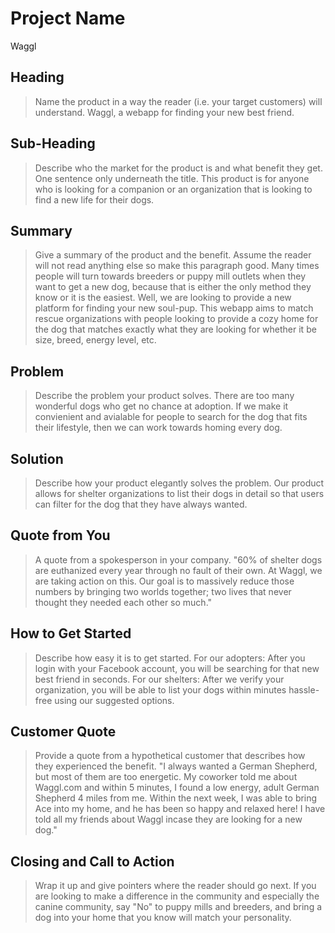 # Project Name #
Waggl
<!-- 
> This material was originally posted [here](http://www.quora.com/What-is-Amazons-approach-to-product-development-and-product-management). It is reproduced here for posterities sake.

There is an approach called "working backwards" that is widely used at Amazon. They work backwards from the customer, rather than starting with an idea for a product and trying to bolt customers onto it. While working backwards can be applied to any specific product decision, using this approach is especially important when developing new products or features.

For new initiatives a product manager typically starts by writing an internal press release announcing the finished product. The target audience for the press release is the new/updated product's customers, which can be retail customers or internal users of a tool or technology. Internal press releases are centered around the customer problem, how current solutions (internal or external) fail, and how the new product will blow away existing solutions.

If the benefits listed don't sound very interesting or exciting to customers, then perhaps they're not (and shouldn't be built). Instead, the product manager should keep iterating on the press release until they've come up with benefits that actually sound like benefits. Iterating on a press release is a lot less expensive than iterating on the product itself (and quicker!).

If the press release is more than a page and a half, it is probably too long. Keep it simple. 3-4 sentences for most paragraphs. Cut out the fat. Don't make it into a spec. You can accompany the press release with a FAQ that answers all of the other business or execution questions so the press release can stay focused on what the customer gets. My rule of thumb is that if the press release is hard to write, then the product is probably going to suck. Keep working at it until the outline for each paragraph flows. 

Oh, and I also like to write press-releases in what I call "Oprah-speak" for mainstream consumer products. Imagine you're sitting on Oprah's couch and have just explained the product to her, and then you listen as she explains it to her audience. That's "Oprah-speak", not "Geek-speak".

Once the project moves into development, the press release can be used as a touchstone; a guiding light. The product team can ask themselves, "Are we building what is in the press release?" If they find they're spending time building things that aren't in the press release (overbuilding), they need to ask themselves why. This keeps product development focused on achieving the customer benefits and not building extraneous stuff that takes longer to build, takes resources to maintain, and doesn't provide real customer benefit (at least not enough to warrant inclusion in the press release).
 -->
 
## Heading ##
  > Name the product in a way the reader (i.e. your target customers) will understand.
Waggl, a webapp for finding your new best friend.

## Sub-Heading ##
  > Describe who the market for the product is and what benefit they get. One sentence only underneath the title.
This product is for anyone who is looking for a companion or an organization that is looking to find a new life for their dogs.

## Summary ##
  > Give a summary of the product and the benefit. Assume the reader will not read anything else so make this paragraph good.
Many times people will turn towards breeders or puppy mill outlets when they want to get a new dog, because that is either the only method they know or it is the easiest. Well, we are looking to provide a new platform for finding your new soul-pup. This webapp aims to match rescue organizations with people looking to provide a cozy home for the dog that matches exactly what they are looking for whether it be size, breed, energy level, etc.

## Problem ##
  > Describe the problem your product solves.
There are too many wonderful dogs who get no chance at adoption. If we make it convienient and avialable for people to search for the dog that fits their lifestyle, then we can work towards homing every dog.

## Solution ##
  > Describe how your product elegantly solves the problem.
Our product allows for shelter organizations to list their dogs in detail so that users can filter for the dog that they have always wanted.

## Quote from You ##
  > A quote from a spokesperson in your company.
"60% of shelter dogs are euthanized every year through no fault of their own. At Waggl, we are taking action on this. Our goal is to massively reduce those numbers by bringing two worlds together; two lives that never thought they needed each other so much."

## How to Get Started ##
  > Describe how easy it is to get started.
For our adopters: After you login with your Facebook account, you will be searching for that new best friend in seconds.
For our shelters: After we verify your organization, you will be able to list your dogs within minutes hassle-free using our suggested options.

## Customer Quote ##
  > Provide a quote from a hypothetical customer that describes how they experienced the benefit.
"I always wanted a German Shepherd, but most of them are too energetic. My coworker told me about Waggl.com and within 5 minutes, I found a low energy, adult German Shepherd 4 miles from me. Within the next week, I was able to bring Ace into my home, and he has been so happy and relaxed here! I have told all my friends about Waggl incase they are looking for a new dog."

## Closing and Call to Action ##
  > Wrap it up and give pointers where the reader should go next.
If you are looking to make a difference in the community and especially the canine community, say "No" to puppy mills and breeders, and bring a dog into your home that you know will match your personality.
